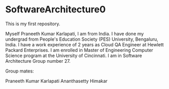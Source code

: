 # SoftwareArchitecture0

This is my first repository.

Myself Praneeth Kumar Karlapati, I am from India. I have done my undergrad from People's Education Society (PES) University, Bengaluru, India. I have a work experience of 2 years as Cloud QA Engineer at Hewlett Packard Enterprises. I am enrolled in Master of Engineering Computer Science program at the University of Cincinnati. I am in Software Architecture Group number 27.

Group mates:

Praneeth Kumar Karlapati
Ananthasetty Himakar
